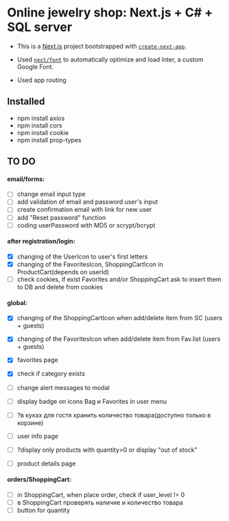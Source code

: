 # Online jewelry shop: Next.js + C# + SQL server

- This is a [Next.js](https://nextjs.org/) project bootstrapped with [`create-next-app`](https://github.com/vercel/next.js/tree/canary/packages/create-next-app).

- Used [`next/font`](https://nextjs.org/docs/basic-features/font-optimization) to automatically optimize and load Inter, a custom Google Font.

- Used app routing

## Installed

- npm install axios
- npm install cors
- npm install cookie
- npm install prop-types

## TO DO

#### email/forms:

- [ ] change email input type
- [ ] add validation of email and password user's input
- [ ] create confirmation email with link for new user
- [ ] add "Reset password" function
- [ ] coding userPassword with MD5 or scrypt/bcrypt

#### after registration/login:

- [x] changing of the UserIcon to user's first letters
- [x] changing of the FavoritesIcon, ShoppingCartIcon in ProductCart(depends on userId)
- [ ] check cookies, if exist Favorites and/or ShoppingCart ask to insert them to DB and delete from cookies

#### global:

- [x] changing of the ShoppingCartIcon when add/delete item from SC (users + guests)
- [x] changing of the FavoritesIcon when add/delete item from Fav.list (users + guests)
- [x] favorites page
- [x] check if category exists
- [ ] change alert messages to modal
- [ ] display badge on icons Bag и Favorites in user menu

- [ ] ?в куках для гостя хранить количество товара(доступно только в корзине)
- [ ] user info page
- [ ] ?display only products with quantity>0 or display "out of stock"
- [ ] product details page

#### orders/ShoppingCart:

- [ ] in ShoppingCart, when place order, check if user_level != 0
- [ ] в ShoppingCart проверять наличие и количество товара
- [ ] button for quantity
